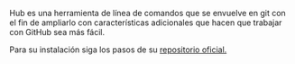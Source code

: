 Hub es una herramienta de línea de comandos que se envuelve en git con el fin de ampliarlo con características adicionales que hacen que trabajar con GitHub sea más fácil.

Para su instalación siga los pasos de su [repositorio oficial.](https://github.com/github/hub)

